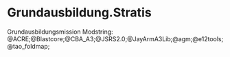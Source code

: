 Grundausbildung.Stratis
=======================

Grundausbildungsmission Modstring: @ACRE;@Blastcore;@CBA_A3;@JSRS2.0;@JayArmA3Lib;@agm;@e12tools;@tao_foldmap;
